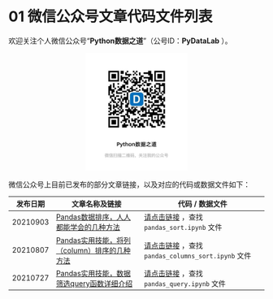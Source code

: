
# 01 微信公众号文章代码文件列表

欢迎关注个人微信公众号“**Python数据之道**”（公号ID：**PyDataLab** ）。

<div align="center">
    <img src="./03image/QR-Python数据之道.jpg" width="200"/>
</div>

微信公众号上目前已发布的部分文章链接，以及对应的代码或数据文件如下：


|发布日期|文章名称及链接|代码 / 数据文件|
|-------|---------|---------|
|20210903|[Pandas数据排序，人人都能学会的几种方法](https://liyangbit.com)|[请点击链接](https://github.com/liyangbit/python_data_analysis/tree/master/Pandas) ，查找 `pandas_sort.ipynb` 文件|
|20210807|[Pandas实用技能，将列（column）排序的几种方法](https://mp.weixin.qq.com/s/utZY96yPQy9uR1o1V7K0xQ)|[请点击链接](https://github.com/liyangbit/python_data_analysis/tree/master/Pandas) ，查找 `pandas_columns_sort.ipynb` 文件|
|20210727|[Pandas实用技能，数据筛选query函数详细介绍](https://mp.weixin.qq.com/s/vKv4GPzOeqzW4dOaNmGeKw)|[请点击链接](https://github.com/liyangbit/python_data_analysis/tree/master/Pandas) ，查找 `pandas_query.ipynb` 文件|
